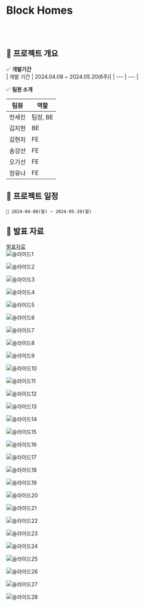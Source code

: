 # Block Homes

<br/>
<br/>

## 🥔 프로젝트 개요

✅ **개발기간**
<br />
| 개발 기간 | 2024.04.08 ~ 2024.05.20(6주)|
| --- | --- |

✅ **팀원 소개**

| 팀원   | 역할                            |
| ------ | ------------------------------- |
| 천세진 | 팀장, BE|
| 김지현 | BE|
| 김현지 | FE|
| 송강산 | FE|
| 오기선 | FE       |
| 정유나 | FE|

## 🌳 프로젝트 일정

    📅 2024-04-08(월) ~ 2024-05-20(월)

## 📖 발표 자료

[발표자료](/docs/발표자료.md)
<br />
![슬라이드1](/uploads/d898d18587a096554ce08d8dd98f27f2/슬라이드1.PNG)

![슬라이드2](/uploads/9efe2082e39a3ed63d0fb72fcac71964/슬라이드2.PNG)

![슬라이드3](/uploads/50d5697d4e052516a5337c3bd7459837/슬라이드3.PNG)

![슬라이드4](/uploads/9aa9aaafc468ac2eaeb2f5ddcb1145b1/슬라이드4.PNG)

![슬라이드5](/uploads/9a9c107b94babb1cb35ac40974ccf5d9/슬라이드5.PNG)

![슬라이드6](/uploads/93afa1564a21a9178586baab4a4e150c/슬라이드6.PNG)

![슬라이드7](/uploads/4e3bbbb6d6cb91829d185a9bab4ebe85/슬라이드7.PNG)

![슬라이드8](/uploads/671a4abdb05d1c87454cc80aba839835/슬라이드8.PNG)

![슬라이드9](/uploads/bca902849bc4e3eea18eb1ed56bbd46e/슬라이드9.PNG)

![슬라이드10](/uploads/b2b456ca7a02f7040ff5132c8399ed94/슬라이드10.PNG)

![슬라이드11](/uploads/299d950ef211f279c302c9ef63088472/슬라이드11.PNG)

![슬라이드12](/uploads/c86c4e55c4302e9a84dd41eb61781a6a/슬라이드12.PNG)

![슬라이드13](/uploads/c2ff3bd2d94105bdd497b76b8298e401/슬라이드13.PNG)

![슬라이드14](/uploads/0d28e57e073d28543354a1fd11629c1d/슬라이드14.PNG)

![슬라이드15](/uploads/96dab8247b4eb1b3a60484506e20a4a5/슬라이드15.PNG)

![슬라이드16](/uploads/97e4266f670889b411f5e1fdb5a397be/슬라이드16.PNG)

![슬라이드17](/uploads/99f68d3fdefa2f451f710d47d2a11ab1/슬라이드17.PNG)

![슬라이드18](/uploads/d3f329fa2e6feb9e13218b5a346a79cd/슬라이드18.PNG)

![슬라이드19](/uploads/2e7e32f31da5c60c9ec63a31f9bd1aac/슬라이드19.PNG)

![슬라이드20](/uploads/d2f5c099d57c905ac631b12c540f065a/슬라이드20.PNG)

![슬라이드21](/uploads/8a4dd3e18fede657feddd83075c90377/슬라이드21.PNG)

![슬라이드22](/uploads/2a2bf9aba36712f3617b507adda3412b/슬라이드22.PNG)

![슬라이드23](/uploads/966cff3f711bcdcf1c306398a169f00d/슬라이드23.PNG)

![슬라이드24](/uploads/e3e0cee5cf353bc7d62bdff69725d5b8/슬라이드24.PNG)

![슬라이드25](/uploads/b9839987ce2810c456835ffb0eb90a51/슬라이드25.PNG)

![슬라이드26](/uploads/514627ea1f066f9ba13fc61e179017ff/슬라이드26.PNG)

![슬라이드27](/uploads/a90e32abfc52c5aa601c544a300926c8/슬라이드27.PNG)

![슬라이드28](/uploads/7c6082e56bdfd6c03d58174336b7c9e3/슬라이드28.PNG)

##
